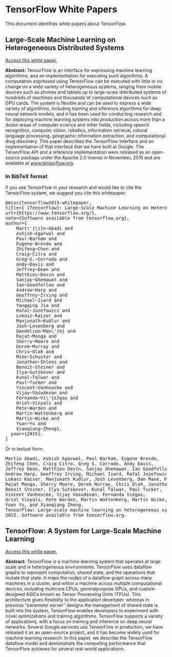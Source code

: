 # TensorFlow White Papers

This document identifies white papers about TensorFlow.

## Large-Scale Machine Learning on Heterogeneous Distributed Systems

[Access this white paper.](https://static.googleusercontent.com/media/research.google.com/en//pubs/archive/45166.pdf)

**Abstract:** TensorFlow is an interface for expressing machine learning
algorithms, and an implementation for executing such algorithms.
A computation expressed using TensorFlow can be
executed with little or no change on a wide variety of heterogeneous
systems, ranging from mobile devices such as phones
and tablets up to large-scale distributed systems of hundreds
of machines and thousands of computational devices such as
GPU cards. The system is flexible and can be used to express
a wide variety of algorithms, including training and inference
algorithms for deep neural network models, and it has been
used for conducting research and for deploying machine learning
systems into production across more than a dozen areas of
computer science and other fields, including speech recognition,
computer vision, robotics, information retrieval, natural
language processing, geographic information extraction, and
computational drug discovery. This paper describes the TensorFlow
interface and an implementation of that interface that
we have built at Google. The TensorFlow API and a reference
implementation were released as an open-source package under
the Apache 2.0 license in November, 2015 and are available at
www.tensorflow.org.


### In BibTeX format

If you use TensorFlow in your research and would like to cite the TensorFlow
system, we suggest you cite this whitepaper.

<pre>
@misc{tensorflow2015-whitepaper,
title={ {TensorFlow}: Large-Scale Machine Learning on Heterogeneous Systems},
url={https://www.tensorflow.org/},
note={Software available from tensorflow.org},
author={
    Mart\'{\i}n~Abadi and
    Ashish~Agarwal and
    Paul~Barham and
    Eugene~Brevdo and
    Zhifeng~Chen and
    Craig~Citro and
    Greg~S.~Corrado and
    Andy~Davis and
    Jeffrey~Dean and
    Matthieu~Devin and
    Sanjay~Ghemawat and
    Ian~Goodfellow and
    Andrew~Harp and
    Geoffrey~Irving and
    Michael~Isard and
    Yangqing Jia and
    Rafal~Jozefowicz and
    Lukasz~Kaiser and
    Manjunath~Kudlur and
    Josh~Levenberg and
    Dandelion~Man\'{e} and
    Rajat~Monga and
    Sherry~Moore and
    Derek~Murray and
    Chris~Olah and
    Mike~Schuster and
    Jonathon~Shlens and
    Benoit~Steiner and
    Ilya~Sutskever and
    Kunal~Talwar and
    Paul~Tucker and
    Vincent~Vanhoucke and
    Vijay~Vasudevan and
    Fernanda~Vi\'{e}gas and
    Oriol~Vinyals and
    Pete~Warden and
    Martin~Wattenberg and
    Martin~Wicke and
    Yuan~Yu and
    Xiaoqiang~Zheng},
  year={2015},
}
</pre>

Or in textual form:

<pre>
Martín Abadi, Ashish Agarwal, Paul Barham, Eugene Brevdo,
Zhifeng Chen, Craig Citro, Greg S. Corrado, Andy Davis,
Jeffrey Dean, Matthieu Devin, Sanjay Ghemawat, Ian Goodfellow,
Andrew Harp, Geoffrey Irving, Michael Isard, Rafal Jozefowicz, Yangqing Jia,
Lukasz Kaiser, Manjunath Kudlur, Josh Levenberg, Dan Mané, Mike Schuster,
Rajat Monga, Sherry Moore, Derek Murray, Chris Olah, Jonathon Shlens,
Benoit Steiner, Ilya Sutskever, Kunal Talwar, Paul Tucker,
Vincent Vanhoucke, Vijay Vasudevan, Fernanda Viégas,
Oriol Vinyals, Pete Warden, Martin Wattenberg, Martin Wicke,
Yuan Yu, and Xiaoqiang Zheng.
TensorFlow: Large-scale machine learning on heterogeneous systems,
2015. Software available from tensorflow.org.
</pre>



## TensorFlow: A System for Large-Scale Machine Learning

[Access this white paper.](https://www.usenix.org/system/files/conference/osdi16/osdi16-abadi.pdf)

**Abstract:** TensorFlow is a machine learning system that operates at
large scale and in heterogeneous environments. TensorFlow
uses dataflow graphs to represent computation,
shared state, and the operations that mutate that state. It
maps the nodes of a dataflow graph across many machines
in a cluster, and within a machine across multiple computational
devices, including multicore CPUs, generalpurpose
GPUs, and custom-designed ASICs known as
Tensor Processing Units (TPUs). This architecture gives
flexibility to the application developer: whereas in previous
“parameter server” designs the management of shared
state is built into the system, TensorFlow enables developers
to experiment with novel optimizations and training algorithms.
TensorFlow supports a variety of applications,
with a focus on training and inference on deep neural networks.
Several Google services use TensorFlow in production,
we have released it as an open-source project, and
it has become widely used for machine learning research.
In this paper, we describe the TensorFlow dataflow model
and demonstrate the compelling performance that TensorFlow
achieves for several real-world applications.

